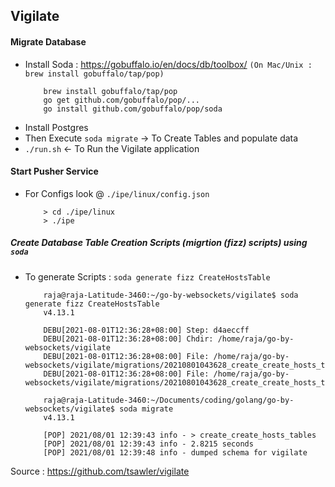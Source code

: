 ## Vigilate

#### Migrate Database
* Install Soda : https://gobuffalo.io/en/docs/db/toolbox/ `(On Mac/Unix : brew install gobuffalo/tap/pop)`
    ```shellscript
        brew install gobuffalo/tap/pop
        go get github.com/gobuffalo/pop/...
        go install github.com/gobuffalo/pop/soda
    ```
* Install Postgres
* Then Execute `soda migrate` -> To Create Tables and populate data
* `./run.sh` <- To Run the Vigilate application

#### Start Pusher Service
* For Configs look @ `./ipe/linux/config.json`
    ```shellscript
        > cd ./ipe/linux
        > ./ipe
    ```

##### Create Database Table Creation Scripts (migrtion (fizz) scripts) using `soda`
* To generate Scripts : `soda generate fizz CreateHostsTable`
    ```shellscript
        raja@raja-Latitude-3460:~/go-by-websockets/vigilate$ soda generate fizz CreateHostsTable
        v4.13.1

        DEBU[2021-08-01T12:36:28+08:00] Step: d4aeccff
        DEBU[2021-08-01T12:36:28+08:00] Chdir: /home/raja/go-by-websockets/vigilate
        DEBU[2021-08-01T12:36:28+08:00] File: /home/raja/go-by-websockets/vigilate/migrations/20210801043628_create_create_hosts_tables.up.fizz
        DEBU[2021-08-01T12:36:28+08:00] File: /home/raja/go-by-websockets/vigilate/migrations/20210801043628_create_create_hosts_tables.down.fizz

        raja@raja-Latitude-3460:~/Documents/coding/golang/go-by-websockets/vigilate$ soda migrate
        v4.13.1

        [POP] 2021/08/01 12:39:43 info - > create_create_hosts_tables
        [POP] 2021/08/01 12:39:43 info - 2.8215 seconds
        [POP] 2021/08/01 12:39:48 info - dumped schema for vigilate
    ```


Source : https://github.com/tsawler/vigilate